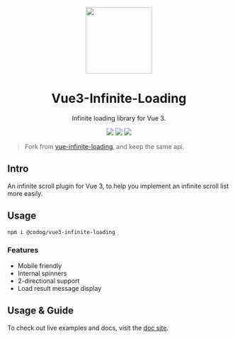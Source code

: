 <p align="center">
  <img src="https://user-images.githubusercontent.com/11868477/202899419-06a20089-c6ea-4cf4-bf2f-374eb1b20b71.png" height="150">
</p>

<h1 align="center">
Vue3-Infinite-Loading
</h1>

<p align="center">
Infinite loading library for Vue 3.
<p>

<p align="center">
  <a href="https://www.npmjs.com/package/@codog/vue3-infinite-loading"><img src="https://img.shields.io/npm/v/@codog/vue3-infinite-loading.svg"></a>
  <a href="https://www.npmjs.com/package/@codog/vue3-infinite-loading"><img src="https://img.shields.io/npm/dm/@codog/vue3-infinite-loading.svg"></a>
  <a href="https://www.npmjs.com/package/@codog/vue3-infinite-loading"><img src="https://img.shields.io/npm/l/@codog/vue3-infinite-loading.svg"></a>
</p>


> Fork from [vue-infinite-loading](https://github.com/PeachScript/vue-infinite-loading), and keep the same api.


## Intro
An infinite scroll plugin for Vue 3, to help you implement an infinite scroll list more easily.

## Usage

```sh
npm i @codog/vue3-infinite-loading
```

### Features
- Mobile friendly
- Internal spinners
- 2-directional support
- Load result message display


## Usage & Guide
To check out live examples and docs, visit the [doc site](https://vue3-infinite-loading.vercel.app/).
